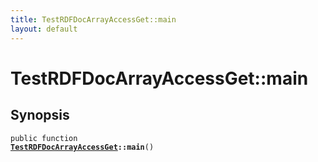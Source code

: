 ```yaml
---
title: TestRDFDocArrayAccessGet::main
layout: default
---
```


# TestRDFDocArrayAccessGet::main

## Synopsis

<code>public function <b><a href="TestRDFDocArrayAccessGet">TestRDFDocArrayAccessGet</a>::main</b>()</code>

